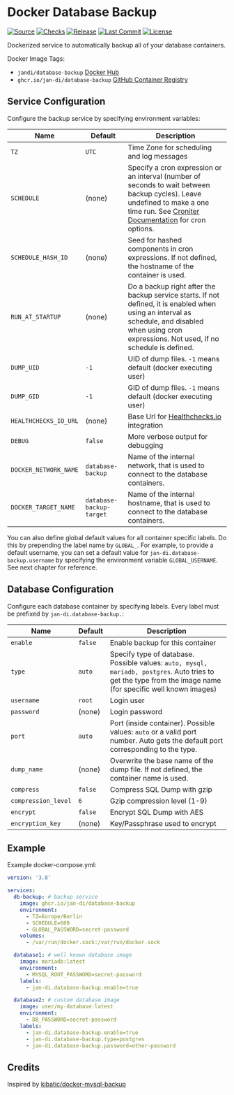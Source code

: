# Docker Database Backup

[![Source](https://badgen.net/badge/icon/Source?icon=github&label)](https://github.com/jan-di/docker-database-backup)
[![Checks](https://badgen.net/github/checks/jan-di/docker-database-backup)](https://github.com/jan-di/docker-database-backup/actions/workflows/build-docker-image.yml)
[![Release](https://badgen.net/github/release/jan-di/docker-database-backup/stable)](https://github.com/jan-di/docker-database-backup/releases)
[![Last Commit](https://badgen.net/github/last-commit/jan-di/docker-database-backup/main)](https://github.com/jan-di/docker-database-backup/commits/main)
[![License](https://badgen.net/github/license/jan-di/docker-database-backup)](https://github.com/jan-di/docker-database-backup/blob/main/LICENSE)

Dockerized service to automatically backup all of your database containers.

Docker Image Tags:

- `jandi/database-backup` [Docker Hub](https://hub.docker.com/r/jandi/database-backup)
- `ghcr.io/jan-di/database-backup` [GitHub Container Registry](https://github.com/jan-di/docker-database-backup/pkgs/container/database-backup)

## Service Configuration

Configure the backup service by specifying environment variables:

Name | Default | Description
--- | --- | ---
`TZ` | `UTC` | Time Zone for scheduling and log messages
`SCHEDULE` | (none) | Specify a cron expression or an interval (number of seconds to wait between backup cycles). Leave undefined to make a one time run. See [Croniter Documentation](https://pypi.org/project/croniter) for cron options.
`SCHEDULE_HASH_ID` | (none) | Seed for hashed components in cron expressions. If not defined, the hostname of the container is used.
`RUN_AT_STARTUP` | (none) | Do a backup right after the backup service starts. If not defined, it is enabled when using an interval as schedule, and disabled when using cron expressions. Not used, if no schedule is defined.
`DUMP_UID` | `-1` | UID of dump files. `-1` means default (docker executing user)
`DUMP_GID` | `-1` | GID of dump files. `-1` means default (docker executing user)
`HEALTHCHECKS_IO_URL` | (none) | Base Url for [Healthchecks.io](https://healthchecks.io) integration
`DEBUG` | `false` | More verbose output for debugging
`DOCKER_NETWORK_NAME` | `database-backup` | Name of the internal network, that is used to connect to the database containers.
`DOCKER_TARGET_NAME` | `database-backup-target` | Name of the internal hostname, that is used to connect to the database containers.

You can also define global default values for all container specific labels. Do this by prepending the label name by `GLOBAL_`. For example, to provide a default username, you can set a default value for `jan-di.database-backup.username` by specifying the environment variable `GLOBAL_USERNAME`. See next chapter for reference.

## Database Configuration

Configure each database container by specifying labels. Every label must be prefixed by `jan-di.database-backup.`:

Name | Default | Description
--- | --- | ---
`enable` | `false` | Enable backup for this container
`type` | `auto` | Specify type of database. Possible values: `auto, mysql, mariadb, postgres`. Auto tries to get the type from the image name (for specific well known images)
`username` | `root` | Login user
`password` | (none) | Login password
`port` | `auto` | Port (inside container). Possible values: `auto` or a valid port number. Auto gets the default port corresponding to the type.
`dump_name` | (none) | Overwrite the base name of the dump file. If not defined, the container name is used.
`compress` | `false` | Compress SQL Dump with gzip
`compression_level` | `6` | Gzip compression level (1-9)
`encrypt` | `false` | Encrypt SQL Dump with AES
`encryption_key` | (none) | Key/Passphrase used to encrypt

## Example

Example docker-compose.yml:

```yml
version: '3.8'

services:
  db-backup: # backup service
    image: ghcr.io/jan-di/database-backup
    environment:
      - TZ=Europe/Berlin
      - SCHEDULE=600
      - GLOBAL_PASSWORD=secret-password
    volumes:
      - /var/run/docker.sock:/var/run/docker.sock

  database1: # well known database image
    image: mariadb:latest
    environment:
      - MYSQL_ROOT_PASSWORD=secret-password
    labels:
      - jan-di.database-backup.enable=true

  database2: # custom database image
    image: user/my-database:latest
    environment:
      - DB_PASSWORD=secret-password
    labels:
      - jan-di.database-backup.enable=true
      - jan-di.database-backup.type=postgres
      - jan-di.database-backup.password=other-password
```

## Credits

Inspired by [kibatic/docker-mysql-backup](https://github.com/kibatic/docker-mysql-backup)
